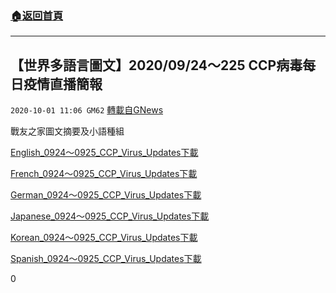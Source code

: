 ###  [:house:返回首頁](https://github.com/ourhimalayas/txt)
---

## 【世界多語言圖文】2020/09/24～225 CCP病毒每日疫情直播簡報
`2020-10-01 11:06 GM62` [轉載自GNews](https://gnews.org/zh-hant/394019/)

戰友之家圖文摘要及小語種組

[English\_0924～0925\_CCP\_Virus\_Updates](https://s3.amazonaws.com/gnews-media-offload/wp-content/uploads/2020/09/30231124/English_0924%EF%BD%9E0925_CCP_Virus_Updates.pdf)[下載](https://s3.amazonaws.com/gnews-media-offload/wp-content/uploads/2020/09/30231124/English_0924%EF%BD%9E0925_CCP_Virus_Updates.pdf)

[French\_0924～0925\_CCP\_Virus\_Updates](https://s3.amazonaws.com/gnews-media-offload/wp-content/uploads/2020/09/30231259/French_0924%EF%BD%9E0925_CCP_Virus_Updates.pdf)[下載](https://s3.amazonaws.com/gnews-media-offload/wp-content/uploads/2020/09/30231259/French_0924%EF%BD%9E0925_CCP_Virus_Updates.pdf)

[German\_0924～0925\_CCP\_Virus\_Updates](https://s3.amazonaws.com/gnews-media-offload/wp-content/uploads/2020/09/30231309/German_0924%EF%BD%9E0925_CCP_Virus_Updates.pdf)[下載](https://s3.amazonaws.com/gnews-media-offload/wp-content/uploads/2020/09/30231309/German_0924%EF%BD%9E0925_CCP_Virus_Updates.pdf)

[Japanese\_0924～0925\_CCP\_Virus\_Updates](https://s3.amazonaws.com/gnews-media-offload/wp-content/uploads/2020/09/30231304/Japanese_0924%EF%BD%9E0925_CCP_Virus_Updates.pdf)[下載](https://s3.amazonaws.com/gnews-media-offload/wp-content/uploads/2020/09/30231304/Japanese_0924%EF%BD%9E0925_CCP_Virus_Updates.pdf)

[Korean\_0924～0925\_CCP\_Virus\_Updates](https://s3.amazonaws.com/gnews-media-offload/wp-content/uploads/2020/10/01110634/Korean_0924%EF%BD%9E0925_CCP_Virus_Updates_243_244.pdf)[下載](https://s3.amazonaws.com/gnews-media-offload/wp-content/uploads/2020/10/01110634/Korean_0924%EF%BD%9E0925_CCP_Virus_Updates_243_244.pdf)

[Spanish\_0924～0925\_CCP\_Virus\_Updates](https://s3.amazonaws.com/gnews-media-offload/wp-content/uploads/2020/09/30231253/Spanish_0924%EF%BD%9E0925_CCP_Virus_Updates-1.pdf)[下載](https://s3.amazonaws.com/gnews-media-offload/wp-content/uploads/2020/09/30231253/Spanish_0924%EF%BD%9E0925_CCP_Virus_Updates-1.pdf)



0
